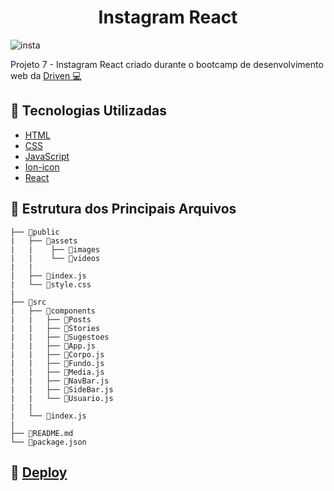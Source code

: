 <h1 align="center">Instagram React</h1>

![insta](https://user-images.githubusercontent.com/109693663/202932771-1261d957-51ea-4e3e-a062-780f1f97a3e4.gif)

Projeto 7 - Instagram React criado durante o bootcamp de desenvolvimento web da <a href="https://www.driven.com.br/" target="_blank">Driven :computer:</a>

## :robot: Tecnologias Utilizadas

- [HTML](https://developer.mozilla.org/pt-BR/docs/Web/HTML)
- [CSS](https://www.w3schools.com/css/)
- [JavaScript](https://developer.mozilla.org/pt-BR/docs/Web/JavaScript)
- [Ion-icon](https://ionic.io/ionicons)
- [React](https://pt-br.reactjs.org/)

## :file_folder: Estrutura dos Principais Arquivos

```
├── 📁public
|   ├── 📁assets
|   |    ├── 📁images
|   |    └── 📁videos
|   |
|   ├── 📄index.js
|   └── 📄style.css
|
├── 📁src
|   ├── 📁components
|   |   ├── 📁Posts
|   |   ├── 📁Stories
|   |   ├── 📁Sugestoes
|   |   ├── 📄App.js
|   |   ├── 📄Corpo.js
|   |   ├── 📄Fundo.js
|   |   ├── 📄Media.js
|   |   ├── 📄NavBar.js
|   |   ├── 📄SideBar.js
|   |   └── 📄Usuario.js
|   |
|   └── 📄index.js
|
├── 📄README.md
└── 📄package.json

```

## :eyes: [Deploy](https://guilhiz-instagram-react.netlify.app/)
